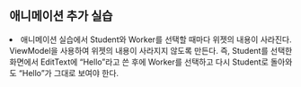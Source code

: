 <h2>애니메이션 추가 실습</h2>

<li>애니메이션 실습에서 Student와 Worker를 선택할 때마다 위젯의 내용이 사라진다. ViewModel을 사용하여 위젯의 내용이 사라지지 않도록 만든다. 즉, Student를 선택한 화면에서 EditText에 “Hello”라고 쓴 후에 Worker를 선택하고 다시 Student로 돌아와도 “Hello”가 그대로 보여야 한다.

